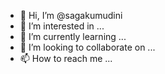 - 👋 Hi, I’m @sagakumudini
- 👀 I’m interested in ...
- 🌱 I’m currently learning ...
- 💞️ I’m looking to collaborate on ...
- 📫 How to reach me ...

<!---
sagakumudini/sagakumudini is a ✨ special ✨ repository because its `README.md` (this file) appears on your GitHub profile.
You can click the Preview link to take a look at your changes.
--->
